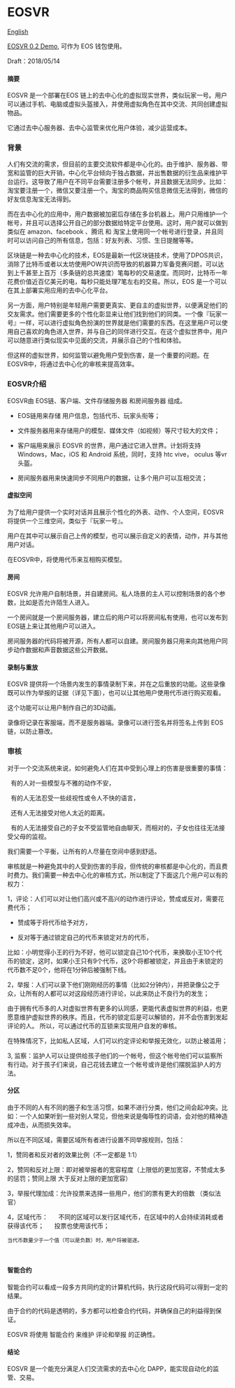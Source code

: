 # EOSVR

[English](README.md)

[EOSVR 0.2 Demo](https://github.com/EOSVR/EOSVR/blob/master/wallet-cn.md), 可作为 EOS 钱包使用。


Draft：2018/05/14 

#### 摘要

EOSVR 是一个部署在EOS 链上的去中心化的虚拟现实世界，类似玩家一号。用户可以通过手机、电脑或虚拟头盔接入，并使用虚拟角色在其中交流、共同创建虚拟物品。 

它通过去中心服务器、去中心监管来优化用户体验，减少运营成本。


### 背景 

人们有交流的需求，但目前的主要交流软件都是中心化的。由于维护、服务器、带宽和监管的巨大开销，中心化平台倾向于独占数据，并出售数据的衍生品来维护平台运行。这导致了用户在不同平台需要注册多个帐号，并且数据无法同步。比如：淘宝要注册一个，微信又要注册一个。淘宝的商品购买信息微信无法得到，微信的好友信息淘宝无法得到。

而在去中心化的应用中，用户数据被加密后存储在多台机器上。用户只用维护一个帐号，并且可以选择公开自己的部分数据给特定平台使用。这时，用户就可以做到类似在 amazon、facebook 、腾讯 和 淘宝上使用同一个帐号进行登录，并且同时可以访问自己的所有信息，包括：好友列表、习惯、生日提醒等等。 

区块链是一种去中心化的技术，EOS是最新一代区块链技术，使用了DPOS共识，消除了比特币或者以太坊使用POW共识而导致的机器算力军备竞赛问题，可以达到上千甚至上百万（多条链的总共速度）笔每秒的交易速度。而同时，比特币一年花费价值近百亿美元的电，每秒只能处理7笔左右的交易。所以，EOS 是一个可以在其上部署实用应用的去中心化平台。

另一方面，用户特别是年轻用户需要更真实、更自主的虚拟世界，以便满足他们的交友需求。他们需要更多的个性化彰显来让他们找到他们的同类。一个像『玩家一号』一样，可以进行虚拟角色扮演的世界就是他们需要的东西。在这里用户可以使用自己喜欢的角色进入世界，并与自己的同伴进行交互。在这个虚拟世界中，用户可以随意进行类似现实中见面的交流，并展示自己的个性和体验。 

但这样的虚拟世界，如何监管以避免用户受到伤害，是一个重要的问题。在EOSVR中，将通过去中心化的审核来提高效率。


### EOSVR介绍

EOSVR由 EOS链、客户端、文件存储服务器 和房间服务器 组成。

- EOS链用来存储 用户信息，包括代币、玩家头衔等；

- 文件服务器用来存储用户的模型、媒体文件（如视频）等尺寸较大的文件；

- 客户端用来展示 EOSVR 的世界，用户通过它进入世界。计划将支持 Windows，Mac，iOS 和 Android 系统，同时，支持 htc vive， oculus 等vr 头盔。 

- 房间服务器用来快速同步不同用户的数据，让多个用户可以互相交流；



#### 虚拟空间

为了给用户提供一个实时对话并且展示个性化的外表、动作、个人空间，EOSVR 将提供一个三维空间，类似于『玩家一号』。

用户在其中可以展示自己上传的模型，也可以展示自定义的表情，动作，并与其他用户对话。

在EOSVR中，将使用代币来互相购买模型。


#### 房间

EOSVR 允许用户自制场景，并自建房间。私人场景的主人可以控制场景的各个参数，比如是否允许陌生人进入。

一个房间就是一个房间服务器，建立后的用户可以将房间私有使用，也可以发布到EOS链上来让其他用户可以进入。

房间服务器的代码将被开源，所有人都可以自建。房间服务器只用来向其他用户同步动作数据和声音数据这些公开数据。



#### 录制与重放

EOSVR 提供将一个场景内发生的事情录制下来，并在之后重放的功能。这些录像既可以作为举报的证据（详见下面），也可以让其他用户使用代币进行购买观看。

这个功能可以让用户制作自己的3D动画。

录像将记录在客服端，而不是服务器端。录像可以进行签名并将签名上传到 EOS 链，以防止篡改。


### 审核

对于一个交流系统来说，如何避免人们在其中受到心理上的伤害是很重要的事情： 

  有的人对一些模型与不雅的动作不安， 
  
  有的人无法忍受一些歧视性或令人不快的语言， 
  
  还有人无法接受对他人太近的距离。 
  
  有的人无法接受自己的子女不受监管地自由聊天，而相对的，子女也往往无法接受父母的监视。 
  

我们需要一个平衡，让所有的人尽量在空间中感到舒适。 

审核就是一种避免其中的人受到伤害的手段，但传统的审核都是中心化的，而且费时费力。我们需要一种去中心化的审核方式，所以制定了下面这几个用户可以有的权力： 

1，评论：人们可以对让他们高兴或不高兴的动作进行评论，赞成或反对，需要花费代币；

- 赞成等于将代币给予对方，

- 反对等于通过锁定自己的代币来锁定对方的代币，

比如：小明觉得小王的行为不好，他可以锁定自己10个代币，来换取小王10个代币的锁定，这时，如果小王只有9个代币，这9个将都被锁定，并且由于未锁定的代币数不足0个，他将在1分钟后被强制下线。 


2，举报：人们可以录下他们刚刚经历的事情（比如2分钟内），并把录像公之于众，让所有的人都可以对这段经历进行评论，以此来防止不良行为的发生；

由于拥有代币多的人对虚拟世界有更多的认同感，更能代表虚拟世界的利益，也更愿意维护虚拟世界的秩序。而且，代币的锁定后是可以解锁的，并不会伤害到发起评论的人。
所以，可以通过代币的互锁来实现用户自发的审核。

在特殊情况下，比如私人区域，人们可以约定评论和举报无效化，以防止被滥用； 


3, 监察：监护人可以让提供给孩子他们的一个帐号，但这个帐号他们可以监察所有行动。对于孩子们来说，自己花钱去建立一个帐号或许是他们摆脱监护人的方法。




#### 分区 

由于不同的人有不同的圈子和生活习惯，如果不进行分类，他们之间会起冲突。比如：一个人如果听到一些对别人常见，但他来说是侮辱性的词语，会对他的精神造成冲击，从而损失效率。 

所以在不同区域，需要区域所有者进行设置不同举报规则，包括： 

1，赞同者和反对者的效果比例（不一定都是 1:1） 

2，赞同和反对上限：即对被举报者的宽容程度（上限低的更加宽容，不赞成太多的惩罚；赞同上限 大于反对上限的更加宽容） 

3，举报代理加成：允许投票来选择一些用户，他们的票有更大的倍数 （类似法官） 

4，区域代币： 
    
    不同的区域可以发行区域代币，在区域中的人会持续消耗或者获得该代币； 
    
    投票也使用该代币； 
    
    当代币数量少于一个值（可以是负数）时，用户将被驱逐。 
    
    
#### 智能合约

智能合约可以看成一段多方共同约定的计算机代码，执行这段代码可以得到一定的结果。 

由于合约的代码是透明的，多方都可以检查合约代码，并确保自己的利益得到保证。 

EOSVR 将使用 智能合约 来维护 评论和举报 的正确性。



#### 结论 

EOSVR 是一个能充分满足人们交流需求的去中心化 DAPP，能实现自动化的监管、交易。

